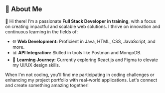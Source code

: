 ## 🌟 About Me
👋 Hi there! I’m a passionate **Full Stack Developer in training**, with a focus on creating impactful and scalable web solutions. I thrive on innovation and continuous learning in the fields of:

- 🌐 **Web Development:** Proficient in Java, HTML, CSS, JavaScript, and more.
- 📊 **API Integration:** Skilled in tools like Postman and MongoDB.
- 🚀 **Learning Journey:** Currently exploring React.js and Figma to elevate my UI/UX design skills.

When I'm not coding, you'll find me participating in coding challenges or enhancing my project portfolio with real-world applications. Let's connect and create something amazing together!
